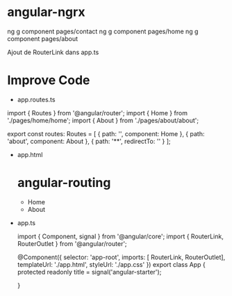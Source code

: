 
# angular-ngrx

  ng g component pages/contact
  ng g component pages/home
  ng g component pages/about


  Ajout de RouterLink dans app.ts

# Improve Code

  - app.routes.ts

  import { Routes } from '@angular/router';
  import { Home } from './pages/home/home';
  import { About } from './pages/about/about';

  export const routes: Routes = [
    { path: '', component: Home },
    { path: 'about', component: About },
    { path: '**', redirectTo: '' }
  ];

  - app.html

    <h1>angular-routing</h1>

    <ul>
      <li><a routerLink="/">Home</a></li>
      <li><a routerLink="/about">About</a></li>
    </ul>

    <router-outlet></router-outlet>

  - app.ts

    import { Component, signal } from '@angular/core';
    import { RouterLink, RouterOutlet } from '@angular/router';

    @Component({
      selector: 'app-root',
      imports: [
        RouterLink,
        RouterOutlet],
      templateUrl: './app.html',
      styleUrl: './app.css'
    })
    export class App {
      protected readonly title = signal('angular-starter');

    }
        